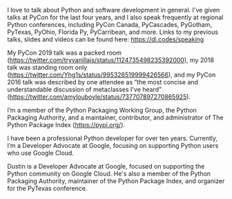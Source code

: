 I love to talk about Python and software development in general. I've given talks at PyCon for the last four years, and I also speak frequently at regional Python conferences, including PyCon Canada, PyCascades, PyGotham, PyTexas, PyOhio, Florida Py, PyCarribean, and more. Links to my previous talks, slides and videos can be found here: https://di.codes/speaking

My PyCon 2019 talk was a packed room (https://twitter.com/tryvanillajs/status/1124735498235392000), my 2018 talk was standing room only (https://twitter.com/Yhg1s/status/995326519999426566), and my PyCon 2016 talk was described by one attendee as “the most concise and understandable discussion of metaclasses I've heard” (https://twitter.com/amylouboyle/status/737707897270865925).

I’m a member of the Python Packaging Working Group, the Python Packaging Authority, and a maintainer, contributor, and administrator of The Python Package Index (https://pypi.org/).

I have been a professional Python developer for over ten years. Currently, I’m a Developer Advocate at Google, focusing on supporting Python users who use Google Cloud.




Dustin is a Developer Advocate at Google, focused on supporting the Python community on Google Cloud. He's also a member of the Python Packaging Authority, maintainer of the Python Package Index, and organizer for the PyTexas conference.
